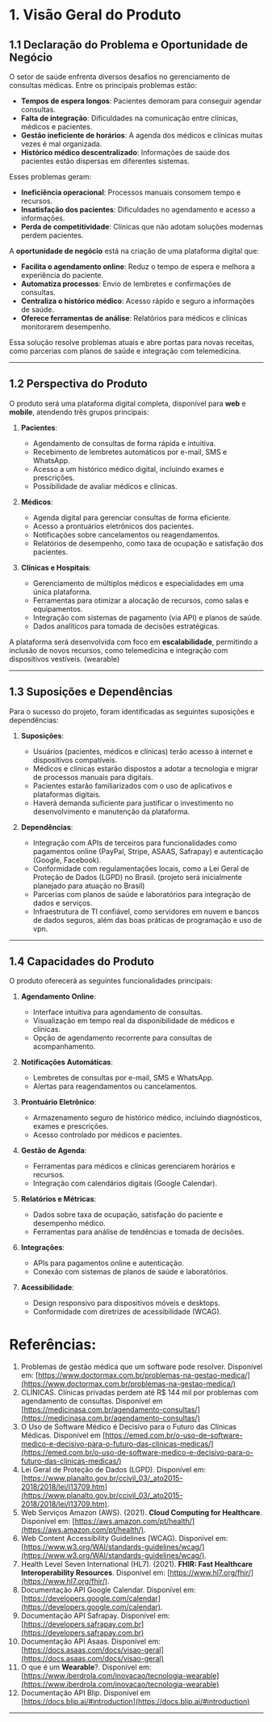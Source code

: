 # 1. Visão Geral do Produto

## 1.1 Declaração do Problema e Oportunidade de Negócio

O setor de saúde enfrenta diversos desafios no gerenciamento de consultas médicas. Entre os principais problemas estão:
- **Tempos de espera longos**: Pacientes demoram para conseguir agendar consultas.
- **Falta de integração**: Dificuldades na comunicação entre clínicas, médicos e pacientes.
- **Gestão ineficiente de horários**: A agenda dos médicos e clínicas muitas vezes é mal organizada.
- **Histórico médico descentralizado**: Informações de saúde dos pacientes estão dispersas em diferentes sistemas.

Esses problemas geram:
- **Ineficiência operacional**: Processos manuais consomem tempo e recursos.
- **Insatisfação dos pacientes**: Dificuldades no agendamento e acesso a informações.
- **Perda de competitividade**: Clínicas que não adotam soluções modernas perdem pacientes.

A **oportunidade de negócio** está na criação de uma plataforma digital que:
- **Facilita o agendamento online**: Reduz o tempo de espera e melhora a experiência do paciente.
- **Automatiza processos**: Envio de lembretes e confirmações de consultas.
- **Centraliza o histórico médico**: Acesso rápido e seguro a informações de saúde.
- **Oferece ferramentas de análise**: Relatórios para médicos e clínicas monitorarem desempenho.

Essa solução resolve problemas atuais e abre portas para novas receitas, como parcerias com planos de saúde e integração com telemedicina.

---

## 1.2 Perspectiva do Produto

O produto será uma plataforma digital completa, disponível para **web** e **mobile**, atendendo três grupos principais:

1. **Pacientes**:
   - Agendamento de consultas de forma rápida e intuitiva.
   - Recebimento de lembretes automáticos por e-mail, SMS e WhatsApp.
   - Acesso a um histórico médico digital, incluindo exames e prescrições.
   - Possibilidade de avaliar médicos e clínicas.

2. **Médicos**:
   - Agenda digital para gerenciar consultas de forma eficiente.
   - Acesso a prontuários eletrônicos dos pacientes.
   - Notificações sobre cancelamentos ou reagendamentos.
   - Relatórios de desempenho, como taxa de ocupação e satisfação dos pacientes.

3. **Clínicas e Hospitais**:
   - Gerenciamento de múltiplos médicos e especialidades em uma única plataforma.
   - Ferramentas para otimizar a alocação de recursos, como salas e equipamentos.
   - Integração com sistemas de pagamento (via API) e planos de saúde.
   - Dados analíticos para tomada de decisões estratégicas.

A plataforma será desenvolvida com foco em **escalabilidade**, permitindo a inclusão de novos recursos, como telemedicina e integração com dispositivos vestíveis. (wearable)

---

## 1.3 Suposições e Dependências

Para o sucesso do projeto, foram identificadas as seguintes suposições e dependências:

1. **Suposições**:
   - Usuários (pacientes, médicos e clínicas) terão acesso à internet e dispositivos compatíveis.
   - Médicos e clínicas estarão dispostos a adotar a tecnologia e migrar de processos manuais para digitais.
   - Pacientes estarão familiarizados com o uso de aplicativos e plataformas digitais.
   - Haverá demanda suficiente para justificar o investimento no desenvolvimento e manutenção da plataforma.

2. **Dependências**:
   - Integração com APIs de terceiros para funcionalidades como pagamentos online (PayPal, Stripe, ASAAS, Safrapay) e autenticação (Google, Facebook).
   - Conformidade com regulamentações locais, como a Lei Geral de Proteção de Dados (LGPD) no Brasil. (projeto será inicialmente planejado para atuação no Brasil)
   - Parcerias com planos de saúde e laboratórios para integração de dados e serviços.
   - Infraestrutura de TI confiável, como servidores em nuvem e bancos de dados seguros, além das boas práticas de programação e uso de vpn.

---

## 1.4 Capacidades do Produto

O produto oferecerá as seguintes funcionalidades principais:

1. **Agendamento Online**:
   - Interface intuitiva para agendamento de consultas.
   - Visualização em tempo real da disponibilidade de médicos e clínicas.
   - Opção de agendamento recorrente para consultas de acompanhamento.

2. **Notificações Automáticas**:
   - Lembretes de consultas por e-mail, SMS e WhatsApp.
   - Alertas para reagendamentos ou cancelamentos.

3. **Prontuário Eletrônico**:
   - Armazenamento seguro de histórico médico, incluindo diagnósticos, exames e prescrições.
   - Acesso controlado por médicos e pacientes.

4. **Gestão de Agenda**:
   - Ferramentas para médicos e clínicas gerenciarem horários e recursos.
   - Integração com calendários digitais (Google Calendar).

5. **Relatórios e Métricas**:
   - Dados sobre taxa de ocupação, satisfação do paciente e desempenho médico.
   - Ferramentas para análise de tendências e tomada de decisões.

6. **Integrações**:
   - APIs para pagamentos online e autenticação.
   - Conexão com sistemas de planos de saúde e laboratórios.

7. **Acessibilidade**:
   - Design responsivo para dispositivos móveis e desktops.
   - Conformidade com diretrizes de acessibilidade (WCAG).

# Referências:

1. Problemas de gestão médica que um software pode resolver. Disponível em: [https://www.doctormax.com.br/problemas-na-gestao-medica/](https://www.doctormax.com.br/problemas-na-gestao-medica/)
2. CLÍNICAS. Clínicas privadas perdem até R$ 144 mil por problemas com agendamento de consultas. Disponível em [https://medicinasa.com.br/agendamento-consultas/](https://medicinasa.com.br/agendamento-consultas/)
3. O Uso de Software Médico é Decisivo para o Futuro das Clínicas Médicas. Disponível em [https://emed.com.br/o-uso-de-software-medico-e-decisivo-para-o-futuro-das-clinicas-medicas/](https://emed.com.br/o-uso-de-software-medico-e-decisivo-para-o-futuro-das-clinicas-medicas/)
2. Lei Geral de Proteção de Dados (LGPD). Disponível em: [https://www.planalto.gov.br/ccivil_03/_ato2015-2018/2018/lei/l13709.htm](https://www.planalto.gov.br/ccivil_03/_ato2015-2018/2018/lei/l13709.htm).
7. Web Serviços Amazon (AWS). (2021). **Cloud Computing for Healthcare**. Disponível em: [https://aws.amazon.com/pt/health/](https://aws.amazon.com/pt/health/).
8. Web Content Accessibility Guidelines (WCAG). Disponível em: [https://www.w3.org/WAI/standards-guidelines/wcag/](https://www.w3.org/WAI/standards-guidelines/wcag/).
9. Health Level Seven International (HL7). (2021). **FHIR: Fast Healthcare Interoperability Resources**. Disponível em: [https://www.hl7.org/fhir/](https://www.hl7.org/fhir/).
10. Documentação API Google Calendar. Disponível em: [https://developers.google.com/calendar](https://developers.google.com/calendar).
11. Documentação API Safrapay. Disponível em: [https://developers.safrapay.com.br](https://developers.safrapay.com.br)
12. Documentação API Asaas. Disponível em: [https://docs.asaas.com/docs/visao-geral](https://docs.asaas.com/docs/visao-geral)
13. O que é um **Wearable**?. Disponível em: [https://www.iberdrola.com/inovacao/tecnologia-wearable](https://www.iberdrola.com/inovacao/tecnologia-wearable)
14. Documentação API Blip. Disponível em [https://docs.blip.ai/#introduction](https://docs.blip.ai/#introduction)
---
